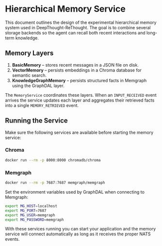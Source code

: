 # Hierarchical Memory Service

This document outlines the design of the experimental hierarchical memory system used in DeepThought-ReThought. The goal is to combine several storage backends so the agent can recall both recent interactions and long-term knowledge.

## Memory Layers

1. **BasicMemory** – stores recent messages in a JSON file on disk.
2. **VectorMemory** – persists embeddings in a Chroma database for semantic search.
3. **KnowledgeGraphMemory** – persists structured facts in Memgraph using the GraphDAL layer.

The `MemoryService` coordinates these layers. When an `INPUT_RECEIVED` event arrives the service updates each layer and aggregates their retrieved facts into a single `MEMORY_RETRIEVED` event.

## Running the Service

Make sure the following services are available before starting the memory service:

### Chroma

```bash
docker run --rm -p 8000:8000 chromadb/chroma
```

### Memgraph

```bash
docker run --rm -p 7687:7687 memgraph/memgraph
```

Set the environment variables used by GraphDAL when connecting to Memgraph:

```bash
export MG_HOST=localhost
export MG_PORT=7687
export MG_USER=memgraph
export MG_PASSWORD=memgraph
```

With these services running you can start your application and the memory service will connect automatically as long as it receives the proper NATS events.

